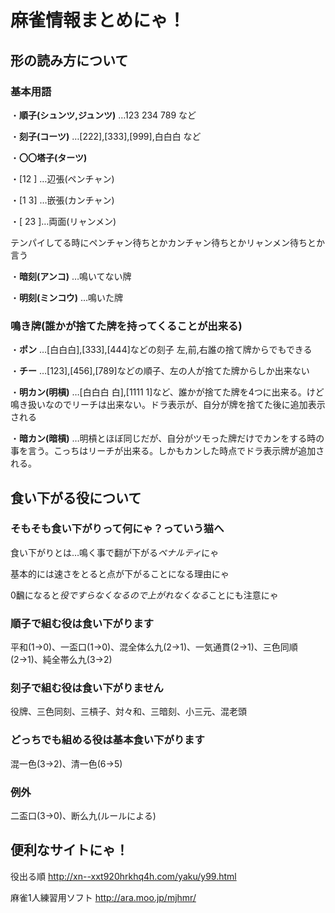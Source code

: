 # 麻雀情報まとめにゃ！

## 形の読み方について
### 基本用語
・**順子(シュンツ,ジュンツ)** …123 234 789 など

・**刻子(コーツ)** …[222],[333],[999],白白白 など

・**〇〇塔子(ターツ)**

・[12 ]  …辺張(ペンチャン)

・[1 3] …嵌張(カンチャン)

・[ 23 ]…両面(リャンメン)

テンパイしてる時にペンチャン待ちとかカンチャン待ちとかリャンメン待ちとか言う

・**暗刻(アンコ)** …鳴いてない牌

・**明刻(ミンコウ)** …鳴いた牌

### 鳴き牌(誰かが捨てた牌を持ってくることが出来る)

・**ポン** …[白白白],[333],[444]などの刻子 左,前,右誰の捨て牌からでもできる

・**チー** …[123],[456],[789]などの順子、左の人が捨てた牌からしか出来ない

・**明カン(明槓)** …[白白白 白],[1111 1]など、誰かが捨てた牌を4つに出来る。けど鳴き扱いなのでリーチは出来ない。ドラ表示が、自分が牌を捨てた後に追加表示される

・**暗カン(暗槓)** …明槓とほぼ同じだが、自分がツモった牌だけでカンをする時の事を言う。こっちはリーチが出来る。しかもカンした時点でドラ表示牌が追加される。

## 食い下がる役について
### そもそも食い下がりって何にゃ？っていう猫へ

食い下がりとは…鳴く事で翻が下がる*ペナルティ*にゃ

基本的には速さをとると点が下がることになる理由にゃ

0飜になると*役ですらなくなるので上がれなくなる*ことにも注意にゃ

### 順子で組む役は食い下がります
平和(1→0)、一盃口(1→0)、混全体么九(2→1)、一気通貫(2→1)、三色同順(2→1)、純全帯么九(3→2)
### 刻子で組む役は食い下がりません
役牌、三色同刻、三槓子、対々和、三暗刻、小三元、混老頭
### どっちでも組める役は基本食い下がります
混一色(3→2)、清一色(6→5)
### 例外
二盃口(3→0)、断么九(ルールによる)

## 便利なサイトにゃ！
役出る順
http://xn--xxt920hrkhq4h.com/yaku/y99.html

麻雀1人練習用ソフト
http://ara.moo.jp/mjhmr/
